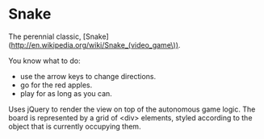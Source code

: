 Snake
=====

The perennial classic, [Snake](http://en.wikipedia.org/wiki/Snake_(video_game\)).

You know what to do: 
- use the arrow keys to change directions.
- go for the red apples.
- play for as long as you can. 

Uses jQuery to render the view on top of the autonomous game logic.
The board is represented by a grid of \<div\> elements, styled according to the object that is currently occupying them.
